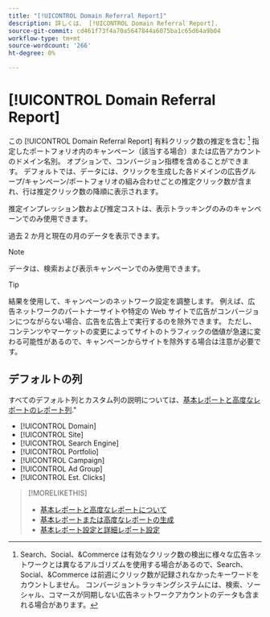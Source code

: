 ```yaml
---
title: "[!UICONTROL Domain Referral Report]"
description: 詳しくは、 [!UICONTROL Domain Referral Report].
source-git-commit: cd461f73f4a70a5647844a6075ba1c65d64a9b04
workflow-type: tm+mt
source-wordcount: '266'
ht-degree: 0%

---
```


# [!UICONTROL Domain Referral Report]

<!-- If we remove this report, also remove concept topic "Domain Optimization." -->

この [!UICONTROL Domain Referral Report] 有料クリック数の推定を含む [^1] 指定したポートフォリオ内のキャンペーン（該当する場合）または広告アカウントのドメイン名別。 オプションで、コンバージョン指標を含めることができます。 デフォルトでは、データには、クリックを生成した各ドメインの広告グループ/キャンペーン/ポートフォリオの組み合わせごとの推定クリック数が含まれ、行は推定クリック数の降順に表示されます。

推定インプレッション数および推定コストは、表示トラッキングのみのキャンペーンでのみ使用できます。

過去 2 か月と現在の月のデータを表示できます。

>[!NOTE]
>
>データは、検索および表示キャンペーンでのみ使用できます。

>[!TIP]
>
>結果を使用して、キャンペーンのネットワーク設定を調整します。 例えば、広告ネットワークのパートナーサイトや特定の Web サイトで広告がコンバージョンにつながらない場合、広告を広告上で実行するのを除外できます。 ただし、コンテンツやマーケットの変更によってサイトのトラフィックの価値が急速に変わる可能性があるので、キャンペーンからサイトを除外する場合は注意が必要です。

[^1]:Search、Social、&amp;Commerce は有効なクリック数の検出に様々な広告ネットワークとは異なるアルゴリズムを使用する場合があるので、Search、Social、&amp;Commerce は前週にクリック数が記録されなかったキーワードをカウントしません。 コンバージョントラッキングシステムには、検索、ソーシャル、コマースが同期しない広告ネットワークアカウントのデータも含まれる場合があります。

## デフォルトの列

すべてのデフォルト列とカスタム列の説明については、[基本レポートと高度なレポートのレポート列](basic-advanced-report-columns.md).&quot;

* [!UICONTROL Domain]
* [!UICONTROL Site]
* [!UICONTROL Search Engine]
* [!UICONTROL Portfolio]
* [!UICONTROL Campaign]
* [!UICONTROL Ad Group]
* [!UICONTROL Est. Clicks]

>[!MORELIKETHIS]
>
>* [基本レポートと高度なレポートについて](basic-advanced-report-about.md)
>* [基本レポートまたは高度なレポートの生成](basic-advanced-report-generate.md)
>* [基本レポート設定と詳細レポート設定](basic-advanced-report-settings.md)

